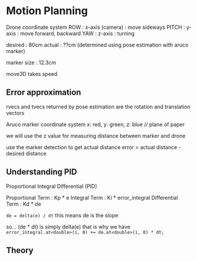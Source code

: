 
# Motion Planning

Drone coordinate system
ROW   : x-axis (camera) : move sideways
PITCH : y-axis          : move forward, backward
YAW   : z-axis          : turning

desired : 80cm
actual  : ??cm (determined using pose estimation with aruco marker)

marker size : 12.3cm

move3D takes speed

## Error approximation

rvecs and tvecs returned by pose estimation are the rotation and translation vectors

Aruco marker coordinate system
x: red, y: green, z: blue // plane of paper

we will use the z value for measuring distance between marker and drone

use the marker detection to get actual distance
error = actual distance - desired distance

## Understanding PID

Proportional Integral Differential (PID)

Proportional Term : Kp * e
Integral Term     : Ki * error_integral
Differential Term : Kd * de

`de = delta(e) / dt`
this means de is the slope

so... (de * dt) is simply delta(e)
that is why we have
`error_integral.at<double>(i, 0) += de.at<double>(i, 0) * dt;`

## Theory
